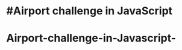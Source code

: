 
#Airport challenge in JavaScript
================================
# Airport-challenge-in-Javascript-
